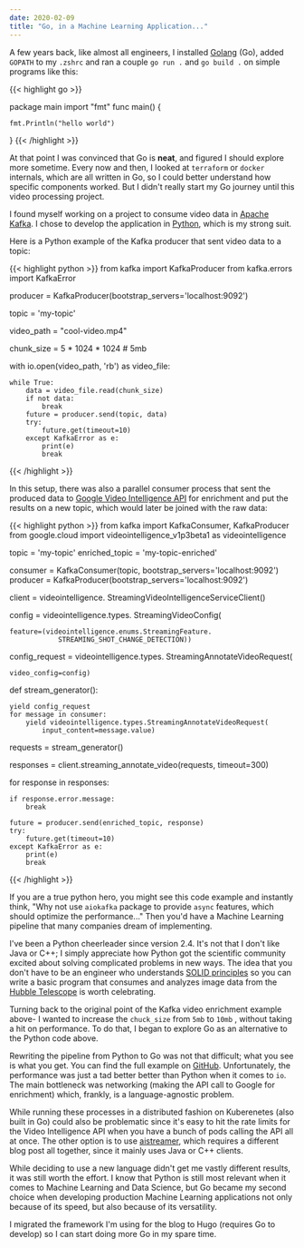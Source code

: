 ```yaml
---
date: 2020-02-09
title: "Go, in a Machine Learning Application..."
---
```


A few years back, like almost all engineers, I installed [Golang](https://golang.org/) (Go), added `GOPATH` to my `.zshrc` and ran a couple `go run .` and `go build .` on simple programs like this:

{{< highlight go >}}

package main
import "fmt"
func main() {

    fmt.Println("hello world")

}
{{< /highlight >}}

At that point I was convinced that Go is __neat__, and figured I should explore more sometime. Every now and then, I looked at `terraform` or `docker` internals, which are all written in Go, so I could better understand how specific components worked. But I didn't really start my Go journey until this video processing project.

I found myself working on a project to consume video data in [Apache Kafka](https://kafka.apache.org/). I chose to develop the application in [Python](https://www.python.org/), which is my strong suit.

Here is a Python example of the Kafka producer that sent video data to a topic:

{{< highlight python >}}
from kafka import KafkaProducer
from kafka.errors import KafkaError

producer = KafkaProducer(bootstrap_servers='localhost:9092')

topic = 'my-topic'

video_path = "cool-video.mp4"

chunk_size = 5 * 1024 * 1024  # 5mb

with io.open(video_path, 'rb') as video_file:

    while True:
        data = video_file.read(chunk_size)
        if not data:
            break
        future = producer.send(topic, data)
        try:
            future.get(timeout=10)
        except KafkaError as e:
            print(e)
            break

{{< /highlight >}}

In this setup, there was also a parallel consumer process that sent the produced data to [Google Video Intelligence API](https://cloud.google.com/video-intelligence) for enrichment and put the results on a new topic, which would later be joined with the raw data:

{{< highlight python >}}
from kafka import KafkaConsumer, KafkaProducer
from google.cloud import videointelligence_v1p3beta1 as videointelligence

topic = 'my-topic'
enriched_topic = 'my-topic-enriched'

consumer = KafkaConsumer(topic, bootstrap_servers='localhost:9092')
producer = KafkaProducer(bootstrap_servers='localhost:9092')

client = videointelligence. StreamingVideoIntelligenceServiceClient()

config = videointelligence.types. StreamingVideoConfig(

    feature=(videointelligence.enums.StreamingFeature.
                STREAMING_SHOT_CHANGE_DETECTION))

config_request = videointelligence.types. StreamingAnnotateVideoRequest(

    video_config=config)

def stream_generator():

    yield config_request
    for message in consumer:
        yield videointelligence.types.StreamingAnnotateVideoRequest(
            input_content=message.value)

requests = stream_generator()

responses = client.streaming_annotate_video(requests, timeout=300)

for response in responses:

    if response.error.message:
        break

    future = producer.send(enriched_topic, response)
    try:
        future.get(timeout=10)
    except KafkaError as e:
        print(e)
        break

{{< /highlight >}}

If you are a true python hero, you might see this code example and instantly think, "Why not use `aiokafka` package to provide `async` features, which should optimize the performance..." Then you'd have a Machine Learning pipeline that many companies dream of implementing.

I've been a Python cheerleader since version 2.4. It's not that I don't like Java or C++; I simply appreciate how Python got the scientific community excited about solving complicated problems in new ways. The idea that you don't have to be an engineer who understands [SOLID principles](https://en.wikipedia.org/wiki/SOLID) so you can write a basic program that consumes and analyzes image data from the [Hubble Telescope](https://hla.stsci.edu/) is worth celebrating.

Turning back to the original point of the Kafka video enrichment example above- I wanted to increase the `chuck_size` from `5mb` to `10mb` , without taking a hit on performance. To do that, I began to explore Go as an alternative to the Python code above.

Rewriting the pipeline from Python to Go was not that difficult; what you see is what you get. You can find the full example on [GitHub](https://github.com/zeyaddeeb/ml-video-pipeline). Unfortunately, the performance was just a tad better better than Python when it comes to `io`. The main bottleneck was networking (making the API call to Google for enrichment) which, frankly, is a language-agnostic problem.

While running these processes in a distributed fashion on Kuberenetes (also built in Go) could also be problematic since it's easy to hit the rate limits for the Video Intelligence API when you have a bunch of pods calling the API all at once. The other option is to use [aistreamer](https://github.com/google/aistreamer), which requires a different blog post all together, since it mainly uses Java or C++ clients.

While deciding to use a new language didn't get me vastly different results, it was still worth the effort. I know that Python is still most relevant when it comes to Machine Learning and Data Science, but Go became my second choice when developing production Machine Learning applications not only because of its speed, but also because of its versatility.

I migrated the framework I'm using for the blog to Hugo (requires Go to develop) so I can start doing more Go in my spare time.
